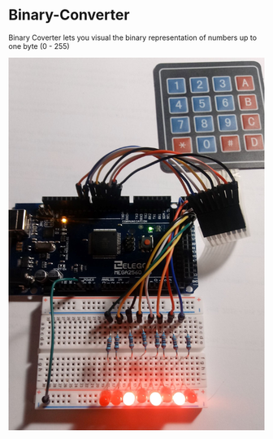 # Binary-Converter
Binary Coverter lets you visual the binary representation of numbers up to one byte (0 - 255)

![alt text](https://github.com/crhaugen/Binary-Converter/blob/infoBranch/DemoPic/binaryPic.jpg)

